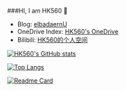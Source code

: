 ###HI, I am HK560 👋

- Blog: [elbadaernU](https://github.com/HK560/HK560.git)
- OneDrive Index: [HK560's OneDrive](https://onedrive.hk560.top/)
- Bilibili: [HK560的个人空间](https://space.bilibili.com/7342356)

[![HK560's GitHub stats](https://github-readme-stats.vercel.app/api?username=HK560&count_private=true&theme=algolia)]() 

[![Top Langs](https://github-readme-stats.vercel.app/api/top-langs/?username=HK560&layout=compact)]()

[![Readme Card](https://github-readme-stats.vercel.app/api/pin/?username=HK560&repo=ESP8266DisplayPCHW)](https://github.com/HK560/ESP8266DisplayPCHW)
